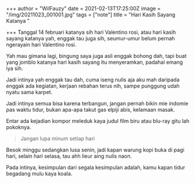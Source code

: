 +++
author = "WilFauzy"
date = 2021-02-13T17:25:00Z
image = "/img/20211023_001001.jpg"
tags = ["note"]
title = "Hari Kasih Sayang Katanya "

+++
Tanggal 14 februari katanya sih hari Valentino rosi, atau hari kasih sayang katanya yah, enggak tau juga sih, seumur-umur belum pernah ngerayain hari Valentino rosi.

Yah mau gimana lagi, bingung saya juga asli enggak bohong dah, tapi buat yang jomblo katanya hari kasih sayang itu menyeramkan, padahal emang iya sih.

Jadi intinya yah enggak tau dah, cuma iseng nulis aja aku mah daripada enggak ada kegiatan, kerjaan rebahan terus nih, sampe punggung udah nyatu sama karpet.

Jadi intinya semua bisa karena terbangun, jangan pernah bikin mie indomie pas waktu tidur, bukan apa-apa takut gas elpiji abis, kelamaan masak.

Entar ada kejadian kompor meleduk kaya judul film biru atau blu-ray gitu lah pokoknya.

> Jangan lupa minum setiap hari

Besok minggu sedangkan lusa senin, jadi kapan warung kopi buka di pagi hari, selain hari selasa, tau ahh lieur aing nulis naon.

Pada intinya, kesimpulan dari segala kesimpulan adalah, kamu kapan tidur begadang mulu kaya koala.
